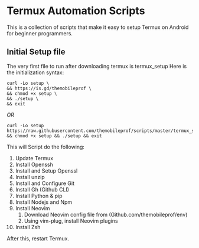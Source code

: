 # Termux Automation Scripts

This is a collection of scripts that make 
it easy to setup Termux on Android for 
beginner programmers.

## Initial Setup file
The very first file to run after downloading 
termux is termux_setup
Here is the initialization syntax:
```
curl -Lo setup \
&& https://is.gd/themobileprof \
&& chmod +x setup \
&& ./setup \
&& exit
```
*OR*
```
curl -Lo setup https://raw.githubusercontent.com/themobileprof/scripts/master/termux_setup && chmod +x setup && ./setup && exit
```
This will Script do the following:
1. Update Termux
1. Install Openssh
1. Install and Setup Openssl
1. Install unzip
1. Install and Configure Git
1. Install Gh (Github CLI)
1. Install Python & pip
1. Install Nodejs and Npm
1. Install Neovim 
    1. Download Neovim config file from (Github.com/themobileprof/env)
    1. Using vim-plug, install Neovim plugins
1. Install Zsh

After this, restart Termux.
